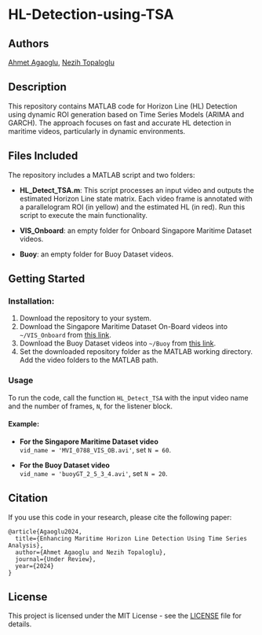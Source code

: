 # HL-Detection-using-TSA

## Authors
[Ahmet Agaoglu](https://github.com/Ahmet-Agaoglu), [Nezih Topaloglu](https://github.com/nezihtopaloglu)

## Description
This repository contains MATLAB code for Horizon Line (HL) Detection using dynamic ROI generation based on Time Series Models (ARIMA and GARCH). The approach focuses on fast and accurate HL detection in maritime videos, particularly in dynamic environments.

## Files Included

The repository includes a MATLAB script and two folders:

- **HL_Detect_TSA.m**: This script processes an input video and outputs the estimated Horizon Line state matrix. Each video frame is annotated with a parallelogram ROI (in yellow) and the estimated HL (in red). Run this script to execute the main functionality.

- **VIS_Onboard**: an empty folder for Onboard Singapore Maritime Dataset videos.

- **Buoy**: an empty folder for Buoy Dataset videos.

## Getting Started

### Installation:
1. Download the repository to your system.
2. Download the Singapore Maritime Dataset On-Board videos into `~/VIS_Onboard` from [this link](https://drive.google.com/file/d/0B43_rYxEgelVb2VFaXB4cE56RW8/view?resourcekey=0-67PrivAOYTGyWxAO_-2n1A).
3. Download the Buoy Dataset videos into `~/Buoy` from [this link](https://drive.google.com/file/d/0B43_rYxEgelVVngtMVBpWGFqckE/view?resourcekey=0-zBgpYCkkblxPZocaf8NU5w).
4. Set the downloaded repository folder as the MATLAB working directory. Add the video folders to the MATLAB path.

### Usage

To run the code, call the function `HL_Detect_TSA` with the input video name and the number of frames, `N`, for the listener block.

#### Example:

- **For the Singapore Maritime Dataset video**  
  `vid_name = 'MVI_0788_VIS_OB.avi'`, set `N = 60`.

- **For the Buoy Dataset video**  
  `vid_name = 'buoyGT_2_5_3_4.avi'`, set `N = 20`.


## Citation
If you use this code in your research, please cite the following paper:
```
@article{Agaoglu2024,
  title={Enhancing Maritime Horizon Line Detection Using Time Series Analysis},
  author={Ahmet Agaoglu and Nezih Topaloglu},
  journal={Under Review},
  year={2024}
}
```
## License
This project is licensed under the MIT License - see the [LICENSE](LICENSE) file for details.

